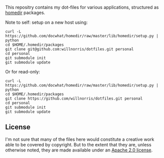 This repositry contains my dot-files for various applications, structured as
[homedir][] packages.

[homedir]: https://github.com/docwhat/homedir

Note to self: setup on a new host using:

    curl -L https://github.com/docwhat/homedir/raw/master/lib/homedir/setup.py | python
    cd $HOME/.homedir/packages
    git clone git@github.com:willnorris/dotfiles.git personal
    cd personal
    git submodule init
    git submodule update

Or for read-only:

    curl -L https://github.com/docwhat/homedir/raw/master/lib/homedir/setup.py | python
    cd $HOME/.homedir/packages
    git clone https://github.com/willnorris/dotfiles.git personal
    cd personal
    git submodule init
    git submodule update


## License

I'm not sure that many of the files here would constitute a creative work able
to be covered by copyright.  But to the extent that they are, unless otherwise
noted, they are made available under an [Apache 2.0 license](./LICENSE).
